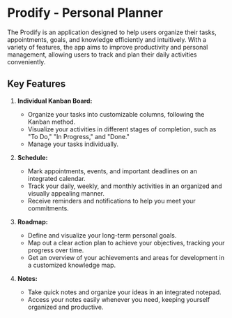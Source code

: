 # Prodify - Personal Planner

The Prodify is an application designed to help users organize their tasks, appointments, goals, and knowledge efficiently and intuitively. With a variety of features, the app aims to improve productivity and personal management, allowing users to track and plan their daily activities conveniently.

## Key Features

1. **Individual Kanban Board:**
   - Organize your tasks into customizable columns, following the Kanban method.
   - Visualize your activities in different stages of completion, such as "To Do," "In Progress," and "Done."
   - Manage your tasks individually.

2. **Schedule:**
   - Mark appointments, events, and important deadlines on an integrated calendar.
   - Track your daily, weekly, and monthly activities in an organized and visually appealing manner.
   - Receive reminders and notifications to help you meet your commitments.

3. **Roadmap:**
   - Define and visualize your long-term personal goals.
   - Map out a clear action plan to achieve your objectives, tracking your progress over time.
   - Get an overview of your achievements and areas for development in a customized knowledge map.

4. **Notes:**
   - Take quick notes and organize your ideas in an integrated notepad.
   - Access your notes easily whenever you need, keeping yourself organized and productive.
